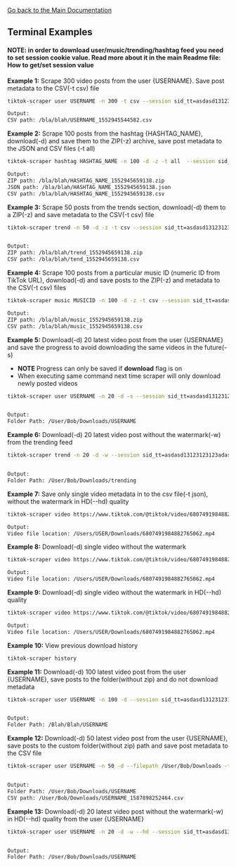 [Go back to the Main Documentation](https://github.com/drawrowfly/tiktok-scraper/blob/master/README.md)

## Terminal Examples

#### NOTE: in order to download user/music/trending/hashtag feed you need to set session cookie value. Read more about it in the main Readme file: How to get/set session value

**Example 1:**
Scrape 300 video posts from the user {USERNAME}. Save post metadata to the CSV(-t csv) file

```sh
tiktok-scraper user USERNAME -n 300 -t csv --session sid_tt=asdasd13123123123adasda

Output:
CSV path: /bla/blah/USERNAME_1552945544582.csv
```

**Example 2:**
Scrape 100 posts from the hashtag {HASHTAG_NAME}, download(-d) and save them to the ZIP(-z) archive, save post metadata to the JSON and CSV files (-t all)

```sh
tiktok-scraper hashtag HASHTAG_NAME -n 100 -d -z -t all  --session sid_tt=asdasd13123123123adasda

Output:
ZIP path: /bla/blah/HASHTAG_NAME_1552945659138.zip
JSON path: /bla/blah/HASHTAG_NAME_1552945659138.json
CSV path: /bla/blah/HASHTAG_NAME_1552945659138.csv
```

**Example 3:**
Scrape 50 posts from the trends section, download(-d) them to a ZIP(-z) and save metadata to the CSV(-t csv) file

```sh
tiktok-scraper trend -n 50 -d -z -t csv --session sid_tt=asdasd13123123123adasda


Output:
ZIP path: /bla/blah/trend_1552945659138.zip
CSV path: /bla/blah/tend_1552945659138.csv
```

**Example 4:**
Scrape 100 posts from a particular music ID (numeric ID from TikTok URL), download(-d) and save posts to the ZIP(-z) and metadata to the CSV(-t csv) files

```sh
tiktok-scraper music MUSICID -n 100 -d -z -t csv --session sid_tt=asdasd13123123123adasda

Output:
ZIP path: /bla/blah/music_1552945659138.zip
CSV path: /bla/blah/music_1552945659138.csv
```

**Example 5:**
Download(-d) 20 latest video post from the user {USERNAME} and save the progress to avoid downloading the same videos in the future(-s)

-   **NOTE** Progress can only be saved if **download** flag is on
-   When executing same command next time scraper will only download newly posted videos

```sh
tiktok-scraper user USERNAME -n 20 -d -s --session sid_tt=asdasd13123123123adasda


Output:
Folder Path: /User/Bob/Downloads/USERNAME
```

**Example 6:**
Download(-d) 20 latest video post without the watermark(-w) from the trending feed

```sh
tiktok-scraper trend -n 20 -d -w --session sid_tt=asdasd13123123123adasda


Output:
Folder Path: /User/Bob/Downloads/trending
```

**Example 7:**
Save only single video metadata in to the csv file(-t json), without the watermark in HD(--hd) quality

```sh
tiktok-scraper video https://www.tiktok.com/@tiktok/video/6807491984882765062 --hd -t json

Output:
Video file location: /Users/USER/Downloads/6807491984882765062.mp4
```

**Example 8:**
Download(-d) single video without the watermark

```sh
tiktok-scraper video https://www.tiktok.com/@tiktok/video/6807491984882765062 -d

Output:
Video file location: /Users/USER/Downloads/6807491984882765062.mp4
```

**Example 9:**
Download(-d) single video without the watermark in HD(--hd) quality

```sh
tiktok-scraper video https://www.tiktok.com/@tiktok/video/6807491984882765062 --hd

Output:
Video file location: /Users/USER/Downloads/6807491984882765062.mp4
```

**Example 10:**
View previous download history

```sh
tiktok-scraper history
```

**Example 11:**
Download(-d) 100 latest video post from the user {USERNAME}, save posts to the folder(without zip) and do not download metadata

```sh
tiktok-scraper user USERNAME -n 100 -d --session sid_tt=asdasd13123123123adasda


Output:
Folder Path: /Blah/Blah/USERNAME
```

**Example 12:**
Download(-d) 50 latest video post from the user {USERNAME}, save posts to the custom folder(without zip) path and save post metadata to the CSV file

```sh
tiktok-scraper user USERNAME -n 50 -d --filepath /User/Bob/Downloads -t csv --session sid_tt=asdasd13123123123adasda


Output:
Folder Path: /User/Bob/Downloads/USERNAME
CSV path: /User/Bob/Downloads/USERNAME_1587898252464.csv
```

**Example 13:**
Download(-d) 20 latest video post without the watermark(-w) in HD(--hd) quality from the user {USERNAME}

```sh
tiktok-scraper user USERNAME -n 20 -d -w --hd --session sid_tt=asdasd13123123123adasda


Output:
Folder Path: /User/Bob/Downloads/USERNAME
```
